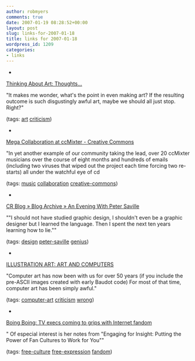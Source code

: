 ```yaml
---
author: robmyers
comments: true
date: 2007-01-19 08:28:52+00:00
layout: post
slug: links-for-2007-01-18
title: links for 2007-01-18
wordpress_id: 1209
categories:
- links
---
```


  

  *   


[Thinking About Art: Thoughts...](http://thinkingaboutart.blogs.com/art/2007/01/thoughts.html)

  


"It makes me wonder, what's the point in even making art? If the resulting outcome is such disgustingly awful art, maybe we should all just stop. Right?"

  


(tags: [art](http://del.icio.us/robmyers/art) [criticism](http://del.icio.us/robmyers/criticism))

  

  

  *   


[Mega Collaboration at ccMixter - Creative Commons](http://creativecommons.org/weblog/entry/7194)

  


"In yet another example of our community taking the lead, over 20 ccMixter musicians over the course of eight months and hundreds of emails (including two viruses that wiped out the project each time forcing two re-starts) all under the watchful eye of cd

  


(tags: [music](http://del.icio.us/robmyers/music) [collaboration](http://del.icio.us/robmyers/collaboration) [creative-commons](http://del.icio.us/robmyers/creative-commons))

  

  

  *   


[CR Blog » Blog Archive » An Evening With Peter Saville](http://www.e-cr.co.uk/crblog/?p=438)

  


""I should not have studied graphic design, I shouldn't even be a graphic designer but I learned the language. Then I spent the next ten years learning how to lie.""

  


(tags: [design](http://del.icio.us/robmyers/design) [peter-saville](http://del.icio.us/robmyers/peter-saville) [genius](http://del.icio.us/robmyers/genius))

  

  

  *   


[ILLUSTRATION ART: ART AND COMPUTERS](http://illustrationart.blogspot.com/2007/01/art-and-computers.html)

  


"Computer art has now been with us for over 50 years (if you include the pre-ASCII images created with early Baudot code) For most of that time, computer art has been simply awful."

  


(tags: [computer-art](http://del.icio.us/robmyers/computer-art) [criticism](http://del.icio.us/robmyers/criticism) [wrong](http://del.icio.us/robmyers/wrong))

  

  

  *   


[Boing Boing: TV execs coming to grips with Internet fandom](http://www.boingboing.net/2007/01/17/tv_execs_coming_to_g.html)

  


" Of especial interest is her notes from "Engaging for Insight: Putting the Power of Fan Cultures to Work for You""

  


(tags: [free-culture](http://del.icio.us/robmyers/free-culture) [free-expression](http://del.icio.us/robmyers/free-expression) [fandom](http://del.icio.us/robmyers/fandom))

  

  
  


